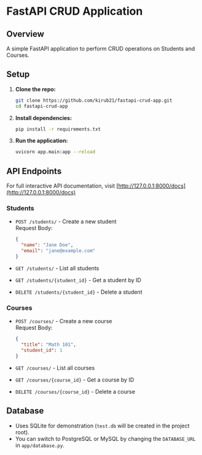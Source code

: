 # FastAPI CRUD Application

## Overview

A simple FastAPI application to perform CRUD operations on Students and Courses.

## Setup

1. **Clone the repo:**
   ```bash
   git clone https://github.com/kirub21/fastapi-crud-app.git
   cd fastapi-crud-app
   ```

2. **Install dependencies:**
   ```bash
   pip install -r requirements.txt
   ```

3. **Run the application:**
   ```bash
   uvicorn app.main:app --reload
   ```

## API Endpoints

For full interactive API documentation, visit [http://127.0.0.1:8000/docs](http://127.0.0.1:8000/docs)

### Students

- `POST /students/` - Create a new student  
  Request Body:  
  ```json
  {
    "name": "Jane Doe",
    "email": "jane@example.com"
  }
  ```

- `GET /students/` - List all students

- `GET /students/{student_id}` - Get a student by ID

- `DELETE /students/{student_id}` - Delete a student

### Courses

- `POST /courses/` - Create a new course  
  Request Body:  
  ```json
  {
    "title": "Math 101",
    "student_id": 1
  }
  ```

- `GET /courses/` - List all courses

- `GET /courses/{course_id}` - Get a course by ID

- `DELETE /courses/{course_id}` - Delete a course

## Database

- Uses SQLite for demonstration (`test.db` will be created in the project root).  
- You can switch to PostgreSQL or MySQL by changing the `DATABASE_URL` in `app/database.py`.
